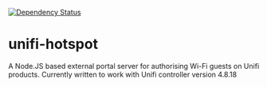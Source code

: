 [![Dependency Status](https://david-dm.org/woodjamie/unifi-hotspot.svg)](https://david-dm.org/woodjamie/unifi-hotspot)
# unifi-hotspot
A Node.JS based external portal server for authorising Wi-Fi guests on Unifi products.
Currently written to work with Unifi controller version  4.8.18 
